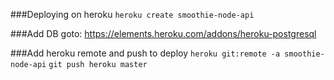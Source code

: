 ###Deploying on heroku
`heroku create smoothie-node-api`

###Add DB
goto: https://elements.heroku.com/addons/heroku-postgresql

###Add heroku remote and push to deploy
`heroku git:remote -a smoothie-node-api`
`git push heroku master`


